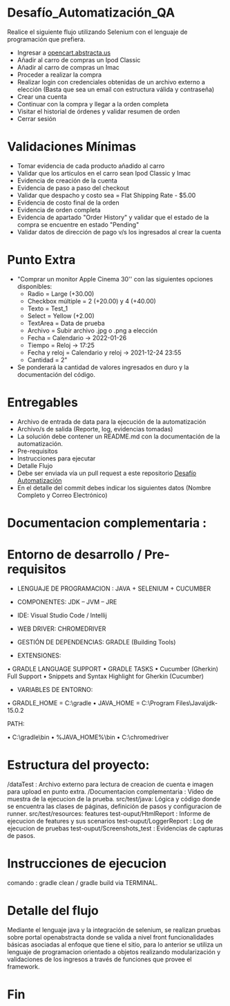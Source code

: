 # Desafío_Automatización_QA

Realice el siguiente flujo utilizando Selenium con el lenguaje de programación que prefiera.

* Ingresar a [opencart.abstracta.us](http://opencart.abstracta.us/index.php?route=common/home)
* Añadir al carro de compras un Ipod Classic
* Añadir al carro de compras un Imac
* Proceder a realizar la compra
* Realizar login con credenciales obtenidas de un archivo externo a elección (Basta que sea un email con estructura válida y contraseña)
* Crear una cuenta
* Continuar con la compra y llegar a la orden completa
* Visitar el historial de órdenes y validar resumen de orden 
* Cerrar sesión

# Validaciones Mínimas
* Tomar evidencia de cada producto añadido al carro
* Validar que los artículos en el carro sean Ipod Classic y Imac
* Evidencia de creación de la cuenta
* Evidencia de paso a paso del checkout
* Validar que despacho y costo sea = Flat Shipping Rate - $5.00
* Evidencia de costo final de la orden
* Evidencia de orden completa
* Evidencia de apartado "Order History" y validar que el estado de la compra se encuentre en estado "Pending"
* Validar datos de dirección de pago v/s los ingresados al crear la cuenta

# Punto Extra
* "Comprar un monitor Apple Cinema 30'' con las siguientes opciones disponibles:
  - Radio = Large (+30.00)
  - Checkbox múltiple = 2 (+20.00) y 4 (+40.00)
  - Texto = Test_1
  - Select = Yellow (+2.00)
  - TextArea = Data de prueba
  - Archivo = Subir archivo .jpg o .png a elección
  - Fecha = Calendario -> 2022-01-26
  - Tiempo = Reloj -> 17:25
  - Fecha y reloj = Calendario y reloj -> 2021-12-24 23:55
  - Cantidad = 2"
* Se ponderará la cantidad de valores ingresados en duro y la documentación del código.

# Entregables
* Archivo de entrada de data para la ejecución de la automatización
* Archivo/s de salida (Reporte, log, evidencias tomadas)
* La solución debe contener un README.md con la documentación de la automatización.
* Pre-requisitos
* Instrucciones para ejecutar
* Detalle Flujo
* Debe ser enviada vía un pull request a este repositorio [Desafío Automatización](https://github.com/Previred-QA/Desarfio_Automatizacion_QA)
* En el detalle del commit debes indicar los siguientes datos (Nombre Completo y Correo Electrónico)

# Documentacion complementaria :

# Entorno de desarrollo / Pre-requisitos

* LENGUAJE DE PROGRAMACION : JAVA + SELENIUM + CUCUMBER

* COMPONENTES: JDK – JVM – JRE 

* IDE: Visual Studio Code / Intellij

* WEB DRIVER: CHROMEDRIVER

* GESTIÓN DE DEPENDENCIAS: GRADLE (Building Tools)

* EXTENSIONES: 

•	GRADLE LANGUAGE SUPPORT
•	GRADLE TASKS
•	Cucumber (Gherkin) Full Support
•	Snippets and Syntax Highlight for Gherkin (Cucumber)

* VARIABLES DE ENTORNO: 

•	GRADLE_HOME = C:\gradle
•	JAVA_HOME = C:\Program Files\Java\jdk-15.0.2

PATH:

•	C:\gradle\bin
•	%JAVA_HOME%\bin
•	C:\chromedriver

# Estructura del proyecto:

/dataTest : Archivo externo para lectura de creacion de cuenta e imagen para upload en punto extra.
/Documentacion complementaria : Video de muestra de la ejecucion de la prueba.
src/test/java: Lógica y código donde se encuentra las clases de páginas, definición de pasos y configuracion de runner.
src/test/resources: features 
test-ouput/HtmlReport : Informe de ejecucion de features y sus scenarios
test-ouput/LoggerReport : Log de ejecucion de pruebas
test-ouput/Screenshots_test : Evidencias de capturas de pasos.

# Instrucciones de ejecucion 

comando : gradle clean / gradle build via TERMINAL.

# Detalle del flujo

Mediante el lenguaje java y la integración de selenium, se realizan pruebas sobre portal openabstracta donde se valida a nivel front funcionalidades básicas asociadas al enfoque que tiene el sitio, para lo anterior se utiliza un lenguaje de programacion orientado a objetos realizando modularización y validaciones de los ingresos a través de funciones que provee el framework.

# Fin







